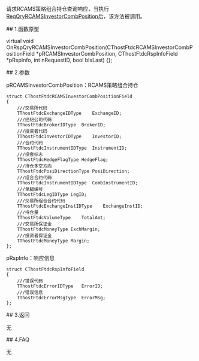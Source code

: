 <p>请求RCAMS策略组合持仓查询响应，当执行<a href="../../CTHOSTFTDCTRADERSPI/REQQRYRCAMSINVESTORCOMBPOSITION/">ReqQryRCAMSInvestorCombPosition</a>后，该方法被调用。</p>
<span class="anchor" id="c6a8efa5-cfd9-4c3b-a6ed-0ef92f8f0a88"></span>
## 1.函数原型
<p>virtual void OnRspQryRCAMSInvestorCombPosition(CThostFtdcRCAMSInvestorCombPositionField *pRCAMSInvestorCombPosition, CThostFtdcRspInfoField *pRspInfo, int nRequestID, bool bIsLast) {};</p>
<span class="anchor" id="3f26d14d-f4d9-424a-9584-c2c6757ece0d"></span>
## 2.参数
<p>pRCAMSInvestorCombPosition：RCAMS策略组合持仓</p>
<pre><code>struct CThostFtdcRCAMSInvestorCombPositionField
{
    ///交易所代码
    TThostFtdcExchangeIDType    ExchangeID;
    ///经纪公司代码
    TThostFtdcBrokerIDType  BrokerID;
    ///投资者代码
    TThostFtdcInvestorIDType    InvestorID;
    ///合约代码
    TThostFtdcInstrumentIDType  InstrumentID;
    ///投套标志
    TThostFtdcHedgeFlagType HedgeFlag;
    ///持仓多空方向
    TThostFtdcPosiDirectionType PosiDirection;
    ///组合合约代码
    TThostFtdcInstrumentIDType  CombInstrumentID;
    ///单腿编号
    TThostFtdcLegIDType LegID;
    ///交易所组合合约代码
    TThostFtdcExchangeInstIDType    ExchangeInstID;
    ///持仓量
    TThostFtdcVolumeType    TotalAmt;
    ///交易所保证金
    TThostFtdcMoneyType ExchMargin;
    ///投资者保证金
    TThostFtdcMoneyType Margin;
};
</code></pre>
<p>pRspInfo：响应信息</p>
<pre><code>struct CThostFtdcRspInfoField
{
    ///错误代码
    TThostFtdcErrorIDType   ErrorID;
    ///错误信息
    TThostFtdcErrorMsgType  ErrorMsg;
};
</code></pre>
<span class="anchor" id="8a0d4229-9c28-4d5e-b688-77a3b5c40659"></span>
## 3.返回
<p>无</p>
<span class="anchor" id="4be5e79d-f0d7-486c-9a53-95ab11f168ce"></span>
## 4.FAQ
<p>无</p>
